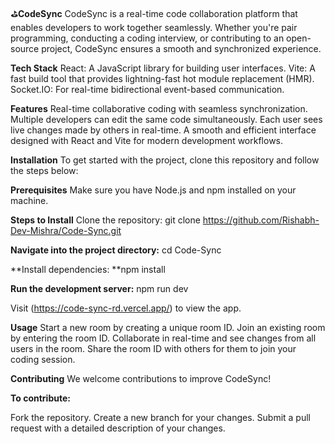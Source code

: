 ⛳**CodeSync**
CodeSync is a real-time code collaboration platform that enables developers to work together seamlessly. Whether you're pair programming, conducting a coding interview, or contributing to an open-source project, CodeSync ensures a smooth and synchronized experience.

**Tech Stack**
React: A JavaScript library for building user interfaces.
Vite: A fast build tool that provides lightning-fast hot module replacement (HMR).
Socket.IO: For real-time bidirectional event-based communication.

**Features**
Real-time collaborative coding with seamless synchronization.
Multiple developers can edit the same code simultaneously.
Each user sees live changes made by others in real-time.
A smooth and efficient interface designed with React and Vite for modern development workflows.

**Installation**
To get started with the project, clone this repository and follow the steps below:

**Prerequisites**
Make sure you have Node.js and npm installed on your machine.

**Steps to Install**
Clone the repository: git clone https://github.com/Rishabh-Dev-Mishra/Code-Sync.git

**Navigate into the project directory:** cd Code-Sync

**Install dependencies: **npm install

**Run the development server:** npm run dev

Visit (https://code-sync-rd.vercel.app/) to view the app.

**Usage**
Start a new room by creating a unique room ID.
Join an existing room by entering the room ID.
Collaborate in real-time and see changes from all users in the room.
Share the room ID with others for them to join your coding session.

**Contributing**
We welcome contributions to improve CodeSync!

**To contribute:**

Fork the repository.
Create a new branch for your changes.
Submit a pull request with a detailed description of your changes.

